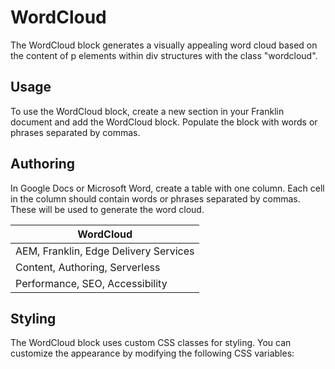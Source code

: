 # WordCloud

The WordCloud block generates a visually appealing word cloud based on the content of p elements within div structures with the class "wordcloud".

## Usage

To use the WordCloud block, create a new section in your Franklin document and add the WordCloud block. Populate the block with words or phrases separated by commas.

## Authoring

In Google Docs or Microsoft Word, create a table with one column. Each cell in the column should contain words or phrases separated by commas. These will be used to generate the word cloud.

| WordCloud |
|-----------|
| AEM, Franklin, Edge Delivery Services |
| Content, Authoring, Serverless |
| Performance, SEO, Accessibility |

## Styling

The WordCloud block uses custom CSS classes for styling. You can customize the appearance by modifying the following CSS variables: